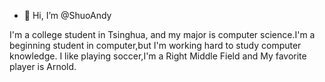 - 👋 Hi, I’m @ShuoAndy


I'm a college student in Tsinghua, and my major is computer science.I'm a beginning student in computer,but I'm working hard to study computer knowledge.
I like playing soccer,I'm a Right Middle Field and My favorite player is Arnold.
